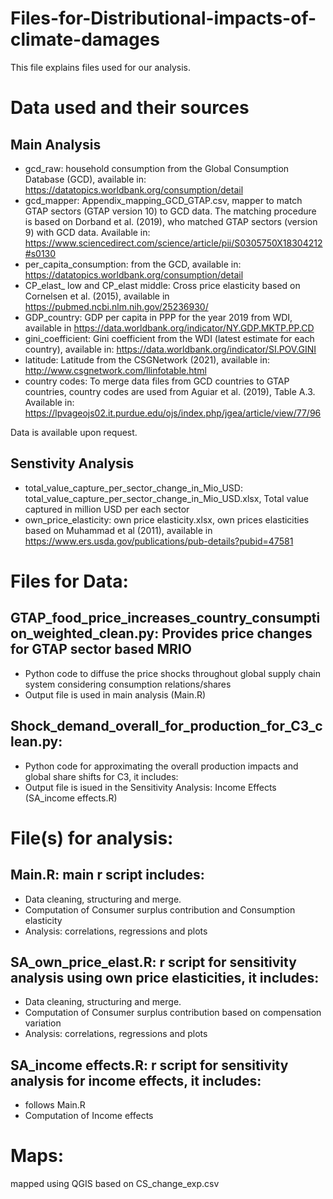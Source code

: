 # Files-for-Distributional-impacts-of-climate-damages

This file explains files used for our analysis.
# Data used and their sources
## Main Analysis
- gcd_raw: household consumption from the Global Consumption Database (GCD), available in: https://datatopics.worldbank.org/consumption/detail
- gcd_mapper: Appendix_mapping_GCD_GTAP.csv, mapper to match GTAP sectors (GTAP version 10) to GCD data.
  The matching procedure is based on Dorband et al. (2019), who matched GTAP sectors (version 9) with GCD data. Available in: https://www.sciencedirect.com/science/article/pii/S0305750X18304212#s0130 
- per_capita_consumption: from the GCD, available in: https://datatopics.worldbank.org/consumption/detail 
- CP_elast_ low and CP_elast middle: Cross price elasticity based on Cornelsen et al. (2015), available in https://pubmed.ncbi.nlm.nih.gov/25236930/
- GDP_country: GDP per capita in PPP for the year 2019 from WDI, available in https://data.worldbank.org/indicator/NY.GDP.MKTP.PP.CD
- gini_coefficient: Gini coefficient from the WDI (latest estimate for each country), available in: https://data.worldbank.org/indicator/SI.POV.GINI
- latitude: Latitude from the CSGNetwork (2021), available in: http://www.csgnetwork.com/llinfotable.html
- country codes: To merge data files from GCD countries to GTAP countries, country codes are used from Aguiar et al. (2019), Table A.3. Available in: https://lpvageojs02.it.purdue.edu/ojs/index.php/jgea/article/view/77/96

Data is available upon request.

## Senstivity Analysis
  - total_value_capture_per_sector_change_in_Mio_USD: total_value_capture_per_sector_change_in_Mio_USD.xlsx, Total value captured in million USD per each sector
  - own_price_elasticity: own price elasticity.xlsx, own prices elasticities based on Muhammad et al (2011), available in https://www.ers.usda.gov/publications/pub-details?pubid=47581 

# Files for Data:
## GTAP_food_price_increases_country_consumption_weighted_clean.py: Provides price changes for GTAP sector based MRIO 
- Python code to diffuse the price shocks throughout global supply chain system considering consumption relations/shares
-  Output file is used in main analysis (Main.R)
## Shock_demand_overall_for_production_for_C3_clean.py: 
- Python code for approximating the overall production impacts and global share shifts for C3, it includes:
- Output file is isued in the Sensitivity Analysis: Income Effects (SA_income effects.R)
  
# File(s) for analysis:
## Main.R: main r script includes:
- Data cleaning, structuring and merge.
- Computation of Consumer surplus contribution and Consumption elasticity
- Analysis: correlations, regressions and plots

## SA_own_price_elast.R: r script for sensitivity analysis using own price elasticities, it includes:
- Data cleaning, structuring and merge.
- Computation of Consumer surplus contribution based on compensation variation
- Analysis: correlations, regressions and plots

## SA_income effects.R: r script for sensitivity analysis for income effects, it includes:
- follows Main.R
- Computation of Income effects
  
# Maps:
mapped using QGIS based on CS_change_exp.csv
